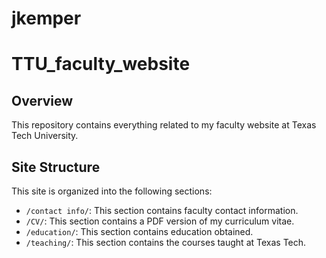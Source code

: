 # jkemper

# TTU_faculty_website

## Overview
This repository contains everything related to my faculty website at Texas Tech University.

## Site Structure
This site is organized into the following  sections:

- `/contact info/`: This section contains faculty contact information.
-  `/CV/`: This section contains a PDF version of my curriculum vitae. 
- `/education/`: This section contains education obtained.
- `/teaching/`: This section contains the courses taught at Texas Tech.
